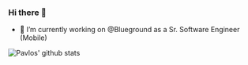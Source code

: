 ### Hi there 👋

- 🔭 I’m currently working on @Blueground as a Sr. Software Engineer (Mobile)


![Pavlos' github stats](https://github-readme-stats.vercel.app/api?username=pavlospt&count_private=true)


